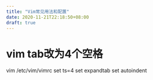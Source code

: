 ```yaml
---
title: "Vim常见用法和配置"
date: 2020-11-21T22:18:50+08:00
draft: true
---
```


# vim tab改为4个空格
vim /etc/vim/vimrc
set ts=4
set expandtab
set autoindent